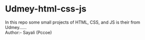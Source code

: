 # Udmey-html-css-js
In this repo some small projects of HTML, CSS, and JS is their from Udmey......
<br>
Author:- Sayali (Pccoe)

